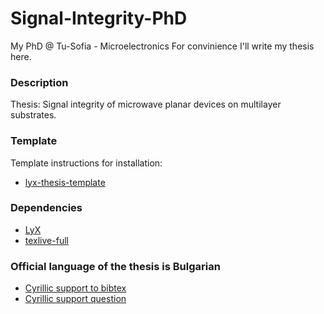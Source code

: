 Signal-Integrity-PhD
====================

My PhD @ Tu-Sofia - Microelectronics
For convinience I'll write my thesis here.

### Description

Thesis: Signal integrity of microwave planar devices on multilayer substrates.

### Template

Template instructions for installation:
 
 * [lyx-thesis-template](https://sites.google.com/site/lyxthesistemplate/)

### Dependencies

 * [LyX](http://www.lyx.org)
 * [texlive-full](http://packages.ubuntu.com/search?keywords=texlive-full)

### Official language of the thesis is Bulgarian

 * [Cyrillic support to bibtex](http://www.gmarks.org/latex_cyrillic.pdf)
 * [Cyrillic support question](http://comments.gmane.org/gmane.editors.lyx.general/80814)
